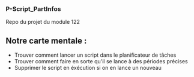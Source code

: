 ### P-Script_PartInfos
Repo du projet du module 122

## Notre carte mentale : 

- Trouver comment lancer un script dans le planificateur de tâches
- Trouver comment faire en sorte qu'il se lance à des périodes précises
- Supprimer le script en éxécution si on en lance un nouveau


